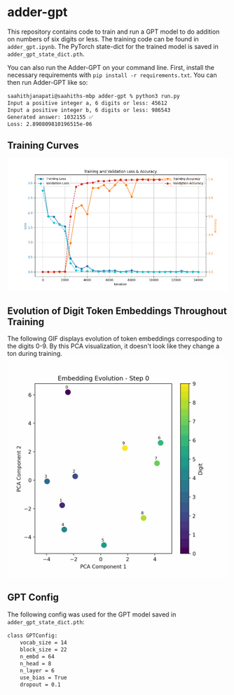 # adder-gpt

This repository contains code to train and run a GPT model to do addition on numbers of six digits or less. The training code can be found in `adder_gpt.ipynb`. The PyTorch state-dict for the trained model is saved in `adder_gpt_state_dict.pth`.


You can also run the Adder-GPT on your command line. First, install the necessary requirements with `pip install -r requirements.txt`. You can then run Adder-GPT like so:

```
saahithjanapati@saahiths-mbp adder-gpt % python3 run.py               
Input a positive integer a, 6 digits or less: 45612
Input a positive integer b, 6 digits or less: 986543
Generated answer: 1032155 ✅
Loss: 2.890809810196515e-06
```


## Training Curves
![Loss and Accuracy During Training](training_validation_combined.png)



## Evolution of Digit Token Embeddings Throughout Training

The following GIF displays evolution of token embeddings correspoding to the digits 0-9. By this PCA visualization, it doesn't look like they change a ton during training.
![Evolution of Digit Embeddings](embedding_evolution.gif)


## GPT Config
The following config was used for the GPT model saved in `adder_gpt_state_dict.pth`:
```
class GPTConfig:
    vocab_size = 14
    block_size = 22
    n_embd = 64
    n_head = 8
    n_layer = 6
    use_bias = True
    dropout = 0.1
```